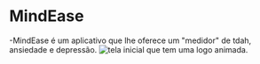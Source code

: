 # MindEase
-MindEase é um aplicativo que lhe oferece um "medidor" de tdah, ansiedade e depressão.
![tela inicial que tem uma logo animada.]([URL_da_imagem](https://github.com/LuanAlvesScar/MindEase/blob/main/readeMe/telaCel.jpeg))
